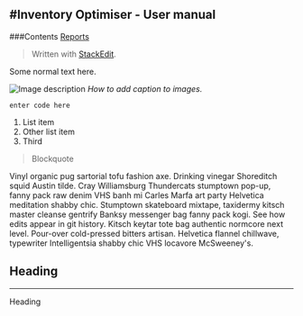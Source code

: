 
#Inventory Optimiser - User manual
-----

###Contents
[Reports](Reports.md)

> Written with [StackEdit](https://stackedit.io/).

Some normal text here. 

![Image description](https://www.google.is/images/srpr/logo11w.png)
*How to add caption to images.*

    enter code here

 1. List item
 2. Other list item
 3. Third

> Blockquote

Vinyl organic pug sartorial tofu fashion axe. Drinking vinegar Shoreditch squid Austin tilde. Cray Williamsburg Thundercats stumptown pop-up, fanny pack raw denim VHS banh mi Carles Marfa art party Helvetica meditation shabby chic. Stumptown skateboard mixtape, taxidermy kitsch master cleanse gentrify Banksy messenger bag fanny pack kogi. See how edits appear in git history. Kitsch keytar tote bag authentic normcore next level. Pour-over cold-pressed bitters artisan. Helvetica flannel chillwave, typewriter Intelligentsia shabby chic VHS locavore McSweeney's.

## Heading ##
----------

Heading


